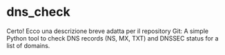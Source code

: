 # dns_check
Certo! Ecco una descrizione breve adatta per il repository Git:  A simple Python tool to check DNS records (NS, MX, TXT) and DNSSEC status for a list of domains.
